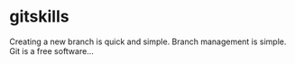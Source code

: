gitskills
=========
Creating a new branch is quick and simple.
Branch management is simple.
Git is a free software...
